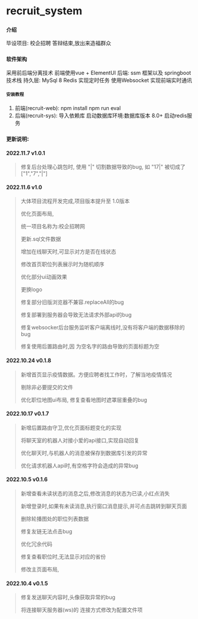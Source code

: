 # recruit_system
### `介绍`
毕设项目: 校企招聘   答辩结束,放出来造福群众

### `软件架构`
采用前后端分离技术
前端使用vue + ElementUI 
后端: ssm 框架以及 springboot技术栈
持久层: MySql 8
Redis 实现定时任务
使用Websocket 实现前端实时通讯


#### `安装教程`

1.  前端(recruit-web):
        npm install
        npm run eval
2.  后端(recruit-sys):
        导入依赖库
        启动数据库环境:数据库版本 8.0+
        启动redis服务

### `更新说明`:

#### 2022.11.7  v1.0.1

> 修复后台处理心跳包时, 使用 "|" 切割数据导致的bug, 如 "17|" 被切成了 ["1","7","|"]


#### 2022.11.6  v1.0

> 大体项目流程开发完成,项目版本提升至 1.0版本
>
> 优化页面布局,
>
> 统一项目名称为:校企招聘网
>
> 更新.sql文件数据
>
> 增加在线聊天时,可显示对方是否在线状态
>
> 修改首页职位列表展示时为随机顺序
>
> 优化部分ui动画效果
>
> 更换logo
>
> 修复部分旧版浏览器不兼容.replaceAll的bug
>
> 修复部署到服务器会导致无法请求外部api的bug
>
> 修复websocker后台服务监听客户端离线时,没有将客户端的数据移除的bug
>
> 修复使用后置路由时,因 为空名字的路由导致的页面标题为空

#### 2022.10.24  v0.1.8

> 新增首页显示疫情数据。方便应聘者找工作时，了解当地疫情情况
>
> 剔除非必要提交的文件
>
> 优化职位地图ui布局, 修复查看地图时遮罩层重叠的bug

#### 2022.10.17  v0.1.7
> 新增后置路由守卫,优化页面标题变化的实现
>
> 将聊天室的机器人对接小爱的api接口,实现自动回复
>
> 优化聊天时,与机器人的消息被保存到数据库引发的异常
>
> 优化请求机器人api时,有空格字符会造成的异常bug

#### 2022.10.5   v0.1.6
> 新增查看未读状态的消息之后,修改消息的状态为已读,小红点消失
>
> 新增登录时,如果有未读消息,执行窗口消息提示,并可点击跳转到聊天页面
>
> 删除轮播图处的职位列表数据
>
> 修复友链无法点击bug
>
> 优化冗余代码
>
> 修复查看职位时,无法显示对应的省份
>
> 修改主页面布局,

#### 2022.10.4   v0.1.5
> 修复发送聊天内容时,头像获取异常的bug
>
> 将连接聊天服务器(ws)的 连接方式修改为配置文件项